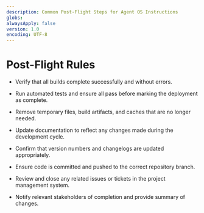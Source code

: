 ```yaml
---
description: Common Post-Flight Steps for Agent OS Instructions
globs:
alwaysApply: false
version: 1.0
encoding: UTF-8
---
```


# Post-Flight Rules

- Verify that all builds complete successfully and without errors.

- Run automated tests and ensure all pass before marking the deployment as complete.

- Remove temporary files, build artifacts, and caches that are no longer needed.

- Update documentation to reflect any changes made during the development cycle.

- Confirm that version numbers and changelogs are updated appropriately.

- Ensure code is committed and pushed to the correct repository branch.

- Review and close any related issues or tickets in the project management system.

- Notify relevant stakeholders of completion and provide summary of changes.
